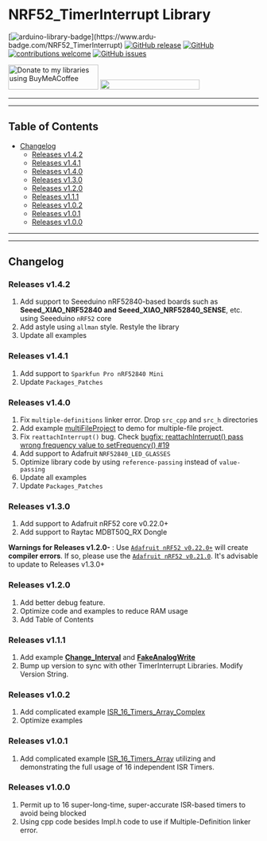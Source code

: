 # NRF52_TimerInterrupt Library

[![arduino-library-badge](https://www.ardu-badge.com/badge/NRF52_TimerInterrupt.svg?)](https://www.ardu-badge.com/NRF52_TimerInterrupt)
[![GitHub release](https://img.shields.io/github/release/khoih-prog/NRF52_TimerInterrupt.svg)](https://github.com/khoih-prog/NRF52_TimerInterrupt/releases)
[![GitHub](https://img.shields.io/github/license/mashape/apistatus.svg)](https://github.com/khoih-prog/NRF52_TimerInterrupt/blob/main/LICENSE)
[![contributions welcome](https://img.shields.io/badge/contributions-welcome-brightgreen.svg?style=flat)](#Contributing)
[![GitHub issues](https://img.shields.io/github/issues/khoih-prog/NRF52_TimerInterrupt.svg)](http://github.com/khoih-prog/NRF52_TimerInterrupt/issues)


<a href="https://www.buymeacoffee.com/khoihprog6" title="Donate to my libraries using BuyMeACoffee"><img src="https://cdn.buymeacoffee.com/buttons/v2/default-yellow.png" alt="Donate to my libraries using BuyMeACoffee" style="height: 50px !important;width: 181px !important;" ></a>
<a href="https://www.buymeacoffee.com/khoihprog6" title="Donate to my libraries using BuyMeACoffee"><img src="https://img.shields.io/badge/buy%20me%20a%20coffee-donate-orange.svg?logo=buy-me-a-coffee&logoColor=FFDD00" style="height: 20px !important;width: 200px !important;" ></a>

---
---

## Table of Contents

* [Changelog](#changelog)
  * [Releases v1.4.2](#releases-v142)
  * [Releases v1.4.1](#releases-v141)
  * [Releases v1.4.0](#releases-v140)
  * [Releases v1.3.0](#releases-v130)
  * [Releases v1.2.0](#releases-v120)
  * [Releases v1.1.1](#releases-v111)
  * [Releases v1.0.2](#releases-v102)
  * [Releases v1.0.1](#releases-v101)
  * [Releases v1.0.0](#releases-v100)

---
---

## Changelog

### Releases v1.4.2

1. Add support to Seeeduino nRF52840-based boards such as **Seeed_XIAO_NRF52840 and Seeed_XIAO_NRF52840_SENSE**, etc. using Seeeduino `nRF52` core
2. Add astyle using `allman` style. Restyle the library
3. Update all examples

### Releases v1.4.1

1. Add support to `Sparkfun Pro nRF52840 Mini`
2. Update `Packages_Patches`

### Releases v1.4.0

1. Fix `multiple-definitions` linker error. Drop `src_cpp` and `src_h` directories
2. Add example [multiFileProject](examples/multiFileProject) to demo for multiple-file project.
3. Fix `reattachInterrupt()` bug. Check [bugfix: reattachInterrupt() pass wrong frequency value to setFrequency() #19](https://github.com/khoih-prog/ESP8266TimerInterrupt/pull/19)
4. Add support to Adafruit `NRF52840_LED_GLASSES`
5. Optimize library code by using `reference-passing` instead of `value-passing`
6. Update all examples
7. Update `Packages_Patches`

### Releases v1.3.0

1. Add support to Adafruit nRF52 core v0.22.0+
2. Add support to Raytac MDBT50Q_RX Dongle

**Warnings for Releases v1.2.0-** : Use [`Adafruit nRF52 v0.22.0+`](https://github.com/adafruit/Adafruit_nRF52_Arduino/releases/tag/0.22.0) will create **compiler errors**. If so, please use the [`Adafruit nRF52 v0.21.0`](https://github.com/adafruit/Adafruit_nRF52_Arduino/releases/tag/0.21.0). It's advisable to update to Releases v1.3.0+

### Releases v1.2.0

1. Add better debug feature.
2. Optimize code and examples to reduce RAM usage
3. Add Table of Contents

### Releases v1.1.1

1. Add example [**Change_Interval**](examples/Change_Interval) and [**FakeAnalogWrite**](examples/FakeAnalogWrite)
2. Bump up version to sync with other TimerInterrupt Libraries. Modify Version String.

### Releases v1.0.2

1. Add complicated example [ISR_16_Timers_Array_Complex](examples/ISR_16_Timers_Array_Complex)
2. Optimize examples

### Releases v1.0.1

1. Add complicated example [ISR_16_Timers_Array](examples/ISR_16_Timers_Array) utilizing and demonstrating the full usage of 16 independent ISR Timers.

### Releases v1.0.0

1. Permit up to 16 super-long-time, super-accurate ISR-based timers to avoid being blocked
2. Using cpp code besides Impl.h code to use if Multiple-Definition linker error.


